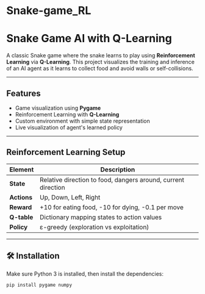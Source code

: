 # Snake-game_RL

#  Snake Game AI with Q-Learning

A classic Snake game where the snake learns to play using **Reinforcement Learning** via **Q-Learning**. This project visualizes the training and inference of an AI agent as it learns to collect food and avoid walls or self-collisions.

---

##  Features

- Game visualization using **Pygame**
- Reinforcement Learning with **Q-Learning**
- Custom environment with simple state representation
- Live visualization of agent's learned policy

---

##  Reinforcement Learning Setup

| Element      | Description                                |
|--------------|--------------------------------------------|
| **State**    | Relative direction to food, dangers around, current direction |
| **Actions**  | Up, Down, Left, Right                      |
| **Reward**   | +10 for eating food, -10 for dying, -0.1 per move |
| **Q-table**  | Dictionary mapping states to action values |
| **Policy**   | ε-greedy (exploration vs exploitation)     |

---

## 🛠 Installation

Make sure Python 3 is installed, then install the dependencies:

```bash
pip install pygame numpy


